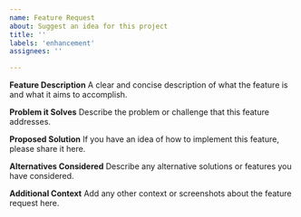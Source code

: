 ```yaml
---
name: Feature Request
about: Suggest an idea for this project
title: ''
labels: 'enhancement'
assignees: ''

---
```


**Feature Description**
A clear and concise description of what the feature is and what it aims to accomplish.

**Problem it Solves**
Describe the problem or challenge that this feature addresses.

**Proposed Solution**
If you have an idea of how to implement this feature, please share it here.

**Alternatives Considered**
Describe any alternative solutions or features you have considered.

**Additional Context**
Add any other context or screenshots about the feature request here.